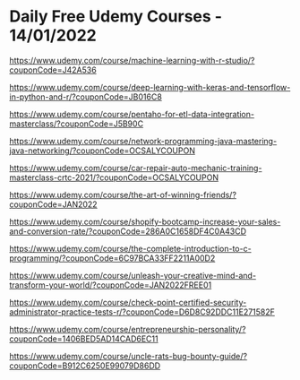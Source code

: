 # Daily Free Udemy Courses - 14/01/2022

https://www.udemy.com/course/machine-learning-with-r-studio/?couponCode=J42A536
https://www.udemy.com/course/deep-learning-with-keras-and-tensorflow-in-python-and-r/?couponCode=JB016C8
https://www.udemy.com/course/pentaho-for-etl-data-integration-masterclass/?couponCode=J5B90C
https://www.udemy.com/course/network-programming-java-mastering-java-networking/?couponCode=OCSALYCOUPON
https://www.udemy.com/course/car-repair-auto-mechanic-training-masterclass-crtc-2021/?couponCode=OCSALYCOUPON
https://www.udemy.com/course/the-art-of-winning-friends/?couponCode=JAN2022
https://www.udemy.com/course/shopify-bootcamp-increase-your-sales-and-conversion-rate/?couponCode=286A0C1658DF4C0A43CD
https://www.udemy.com/course/the-complete-introduction-to-c-programming/?couponCode=6C97BCA33FF2211A00D2
https://www.udemy.com/course/unleash-your-creative-mind-and-transform-your-world/?couponCode=JAN2022FREE01
https://www.udemy.com/course/check-point-certified-security-administrator-practice-tests-r/?couponCode=D6D8C92DDC11E271582F
https://www.udemy.com/course/entrepreneurship-personality/?couponCode=1406BED5AD14CAD6EC11
https://www.udemy.com/course/uncle-rats-bug-bounty-guide/?couponCode=B912C6250E99079D86DD
